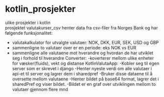 # kotlin_prosjekter
ulike prosjekter i kotlin\
prosjektet valutakurser_csv henter data fra csv-filer fra Norges Bank og har følgende funksjonalitet:
- valutakalkulator for utvalgte valutaer: NOK, DKK, EUR, SEK, USD og GBP
- sammenligne to valutaer over er en periode: eks NOK vs EUR
- sammenligne alle valutaene mot hverandre og hvordan de har utviklet seg i forhold til hverandre
Converter:
-koverterer mellom ulike enheter for væsker(fluids), vekt og distanse
KotlinValutaApp:
-Kobler seg til egen server som er skrevet i django
-Henter nyeste verdi om alle valutaer i api-et til server og lagrer dem i sharedpref
-Bruker disse dataene til å oversette mellom valutaene
-Henter bildet på base64 format, lagrer det i sharedPref og viser bildet.
-Bildet er en graf over utviklingen mellom to valutaer gjennom flere mnd
